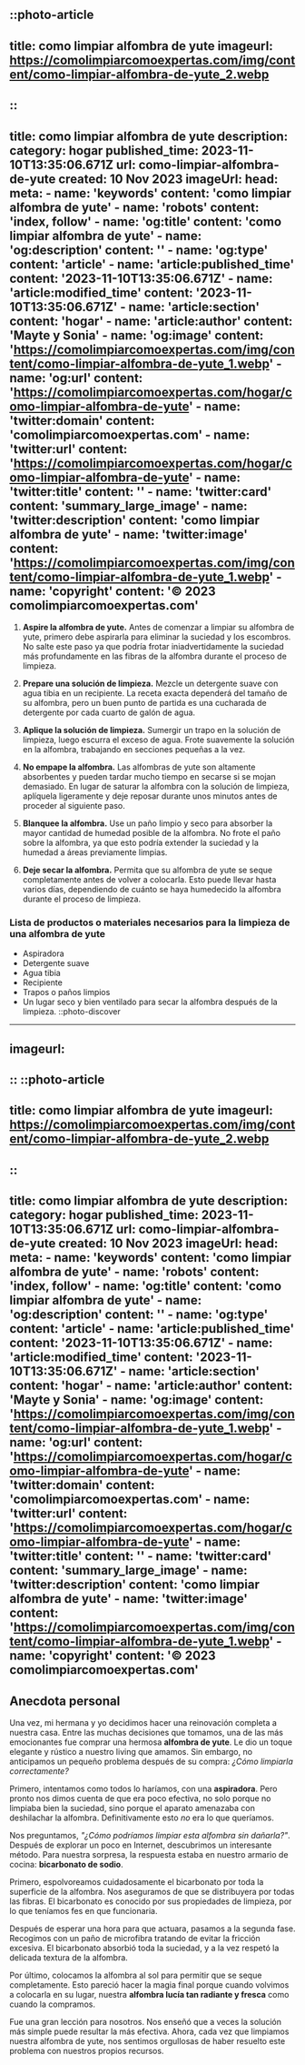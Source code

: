 ::photo-article
---
title: como limpiar alfombra de yute
imageurl: https://comolimpiarcomoexpertas.com/img/content/como-limpiar-alfombra-de-yute_2.webp
---
::
---
title: como limpiar alfombra de yute
description: 
category: hogar
published_time: 2023-11-10T13:35:06.671Z
url: como-limpiar-alfombra-de-yute
created: 10 Nov 2023
imageUrl: 
head:
  meta:
    - name: 'keywords'
      content: 'como limpiar alfombra de yute'
    - name: 'robots'
      content: 'index, follow'
    - name: 'og:title'
      content: 'como limpiar alfombra de yute'
    - name: 'og:description'
      content: ''
    - name: 'og:type'
      content: 'article'
    - name: 'article:published_time'
      content: '2023-11-10T13:35:06.671Z'
    - name: 'article:modified_time'
      content: '2023-11-10T13:35:06.671Z'
    - name: 'article:section'
      content: 'hogar'
    - name: 'article:author'
      content: 'Mayte y Sonia'
    - name: 'og:image'
      content: 'https://comolimpiarcomoexpertas.com/img/content/como-limpiar-alfombra-de-yute_1.webp'
    - name: 'og:url'
      content: 'https://comolimpiarcomoexpertas.com/hogar/como-limpiar-alfombra-de-yute'
    - name: 'twitter:domain'
      content: 'comolimpiarcomoexpertas.com'
    - name: 'twitter:url'
      content: 'https://comolimpiarcomoexpertas.com/hogar/como-limpiar-alfombra-de-yute'
    - name: 'twitter:title'
      content: ''
    - name: 'twitter:card'
      content: 'summary_large_image'
    - name: 'twitter:description'
      content: 'como limpiar alfombra de yute'
    - name: 'twitter:image'
      content: 'https://comolimpiarcomoexpertas.com/img/content/como-limpiar-alfombra-de-yute_1.webp'
    - name: 'copyright'
      content: '© 2023 comolimpiarcomoexpertas.com'
---
1. **Aspire la alfombra de yute.** Antes de comenzar a limpiar su alfombra de yute, primero debe aspirarla para eliminar la suciedad y los escombros. No salte este paso ya que podría frotar iniadvertidamente la suciedad más profundamente en las fibras de la alfombra durante el proceso de limpieza. 

2. **Prepare una solución de limpieza.** Mezcle un detergente suave con agua tibia en un recipiente. La receta exacta dependerá del tamaño de su alfombra, pero un buen punto de partida es una cucharada de detergente por cada cuarto de galón de agua.

3. **Aplique la solución de limpieza.** Sumergir un trapo en la solución de limpieza, luego escurra el exceso de agua. Frote suavemente la solución en la alfombra, trabajando en secciones pequeñas a la vez. 

4. **No empape la alfombra.** Las alfombras de yute son altamente absorbentes y pueden tardar mucho tiempo en secarse si se mojan demasiado. En lugar de saturar la alfombra con la solución de limpieza, aplíquela ligeramente y deje reposar durante unos minutos antes de proceder al siguiente paso.

5. **Blanquee la alfombra.** Use un paño limpio y seco para absorber la mayor cantidad de humedad posible de la alfombra. No frote el paño sobre la alfombra, ya que esto podría extender la suciedad y la humedad a áreas previamente limpias.

6. **Deje secar la alfombra.** Permita que su alfombra de yute se seque completamente antes de volver a colocarla. Esto puede llevar hasta varios días, dependiendo de cuánto se haya humedecido la alfombra durante el proceso de limpieza. 

### Lista de productos o materiales necesarios para la limpieza de una alfombra de yute

- Aspiradora
- Detergente suave
- Agua tibia
- Recipiente
- Trapos o paños limpios
- Un lugar seco y bien ventilado para secar la alfombra después de la limpieza.
::photo-discover
---
imageurl: 
---
::
::photo-article
---
title: como limpiar alfombra de yute
imageurl: https://comolimpiarcomoexpertas.com/img/content/como-limpiar-alfombra-de-yute_2.webp
---
::
---
title: como limpiar alfombra de yute
description: 
category: hogar
published_time: 2023-11-10T13:35:06.671Z
url: como-limpiar-alfombra-de-yute
created: 10 Nov 2023
imageUrl: 
head:
  meta:
    - name: 'keywords'
      content: 'como limpiar alfombra de yute'
    - name: 'robots'
      content: 'index, follow'
    - name: 'og:title'
      content: 'como limpiar alfombra de yute'
    - name: 'og:description'
      content: ''
    - name: 'og:type'
      content: 'article'
    - name: 'article:published_time'
      content: '2023-11-10T13:35:06.671Z'
    - name: 'article:modified_time'
      content: '2023-11-10T13:35:06.671Z'
    - name: 'article:section'
      content: 'hogar'
    - name: 'article:author'
      content: 'Mayte y Sonia'
    - name: 'og:image'
      content: 'https://comolimpiarcomoexpertas.com/img/content/como-limpiar-alfombra-de-yute_1.webp'
    - name: 'og:url'
      content: 'https://comolimpiarcomoexpertas.com/hogar/como-limpiar-alfombra-de-yute'
    - name: 'twitter:domain'
      content: 'comolimpiarcomoexpertas.com'
    - name: 'twitter:url'
      content: 'https://comolimpiarcomoexpertas.com/hogar/como-limpiar-alfombra-de-yute'
    - name: 'twitter:title'
      content: ''
    - name: 'twitter:card'
      content: 'summary_large_image'
    - name: 'twitter:description'
      content: 'como limpiar alfombra de yute'
    - name: 'twitter:image'
      content: 'https://comolimpiarcomoexpertas.com/img/content/como-limpiar-alfombra-de-yute_1.webp'
    - name: 'copyright'
      content: '© 2023 comolimpiarcomoexpertas.com'
---
## Anecdota personal
Una vez, mi hermana y yo decidimos hacer una reinovación completa a nuestra casa. Entre las muchas decisiones que tomamos, una de las más emocionantes fue comprar una hermosa **alfombra de yute**. Le dio un toque elegante y rústico a nuestro living que amamos. Sin embargo, no anticipamos un pequeño problema después de su compra: _¿Cómo limpiarla correctamente?_

Primero, intentamos como todos lo haríamos, con una **aspiradora**. Pero pronto nos dimos cuenta de que era poco efectiva, no solo porque no limpiaba bien la suciedad, sino porque el aparato amenazaba con deshilachar la alfombra. Definitivamente esto _no_ era lo que queríamos.

Nos preguntamos, _"¿Cómo podríamos limpiar esta alfombra sin dañarla?"_. Después de explorar un poco en Internet, descubrimos un interesante método. Para nuestra sorpresa, la respuesta estaba en nuestro armario de cocina: **bicarbonato de sodio**.

Primero, espolvoreamos cuidadosamente el bicarbonato por toda la superficie de la alfombra. Nos aseguramos de que se distribuyera por todas las fibras. El bicarbonato es conocido por sus propiedades de limpieza, por lo que teníamos fes en que funcionaria.

Después de esperar una hora para que actuara, pasamos a la segunda fase. Recogimos con un paño de microfibra tratando de evitar la fricción excesiva. El bicarbonato absorbió toda la suciedad, y a la vez respetó la delicada textura de la alfombra.

Por último, colocamos la alfombra al sol para permitir que se seque completamente. Esto pareció hacer la magia final porque cuando volvimos a colocarla en su lugar, nuestra **alfombra lucía tan radiante y fresca** como cuando la compramos.

Fue una gran lección para nosotros. Nos enseñó que a veces la solución más simple puede resultar la más efectiva. Ahora, cada vez que limpiamos nuestra alfombra de yute, nos sentimos orgullosas de haber resuelto este problema con nuestros propios recursos.
